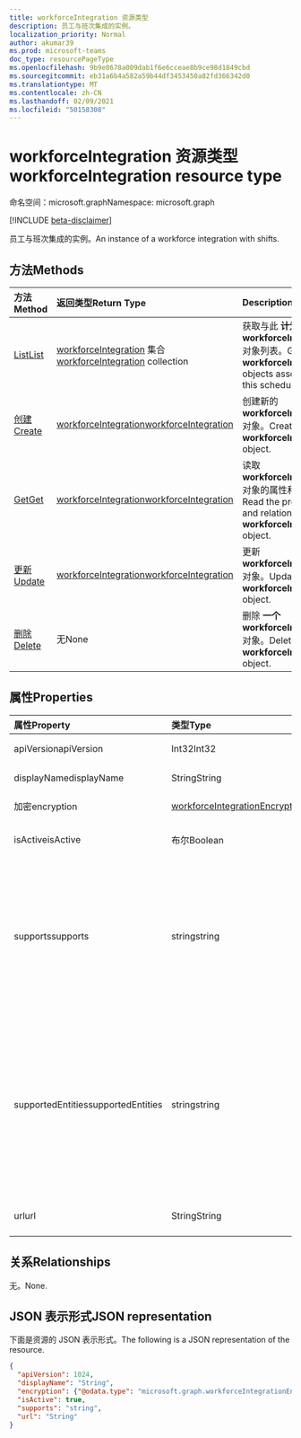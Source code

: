 ```yaml
---
title: workforceIntegration 资源类型
description: 员工与班次集成的实例。
localization_priority: Normal
author: akumar39
ms.prod: microsoft-teams
doc_type: resourcePageType
ms.openlocfilehash: 9b9e8678a009dab1f6e6cceae8b9ce98d1849cbd
ms.sourcegitcommit: eb31a6b4a582a59b44df3453450a82fd366342d0
ms.translationtype: MT
ms.contentlocale: zh-CN
ms.lasthandoff: 02/09/2021
ms.locfileid: "50158308"
---
```

# <a name="workforceintegration-resource-type"></a><span data-ttu-id="84e16-103">workforceIntegration 资源类型</span><span class="sxs-lookup"><span data-stu-id="84e16-103">workforceIntegration resource type</span></span>

<span data-ttu-id="84e16-104">命名空间：microsoft.graph</span><span class="sxs-lookup"><span data-stu-id="84e16-104">Namespace: microsoft.graph</span></span>

[!INCLUDE [beta-disclaimer](../../includes/beta-disclaimer.md)]

<span data-ttu-id="84e16-105">员工与班次集成的实例。</span><span class="sxs-lookup"><span data-stu-id="84e16-105">An instance of a workforce integration with shifts.</span></span>

## <a name="methods"></a><span data-ttu-id="84e16-106">方法</span><span class="sxs-lookup"><span data-stu-id="84e16-106">Methods</span></span>

| <span data-ttu-id="84e16-107">方法</span><span class="sxs-lookup"><span data-stu-id="84e16-107">Method</span></span>       | <span data-ttu-id="84e16-108">返回类型</span><span class="sxs-lookup"><span data-stu-id="84e16-108">Return Type</span></span> | <span data-ttu-id="84e16-109">Description</span><span class="sxs-lookup"><span data-stu-id="84e16-109">Description</span></span> |
|:-------------|:------------|:------------|
| [<span data-ttu-id="84e16-110">List</span><span class="sxs-lookup"><span data-stu-id="84e16-110">List</span></span>](../api/workforceintegration-list.md) | <span data-ttu-id="84e16-111">[workforceIntegration](workforceintegration.md) 集合</span><span class="sxs-lookup"><span data-stu-id="84e16-111">[workforceIntegration](workforceintegration.md) collection</span></span> | <span data-ttu-id="84e16-112">获取与此 **计划关联的 workforceIntegration** 对象列表。</span><span class="sxs-lookup"><span data-stu-id="84e16-112">Get the list of **workforceIntegration** objects associated with this schedule.</span></span>|
| [<span data-ttu-id="84e16-113">创建</span><span class="sxs-lookup"><span data-stu-id="84e16-113">Create</span></span>](../api/workforceintegration-post.md) | [<span data-ttu-id="84e16-114">workforceIntegration</span><span class="sxs-lookup"><span data-stu-id="84e16-114">workforceIntegration</span></span>](workforceintegration.md) | <span data-ttu-id="84e16-115">创建新的 **workforceIntegration** 对象。</span><span class="sxs-lookup"><span data-stu-id="84e16-115">Create a new **workforceIntegration** object.</span></span>|
| [<span data-ttu-id="84e16-116">Get</span><span class="sxs-lookup"><span data-stu-id="84e16-116">Get</span></span>](../api/workforceintegration-get.md) | [<span data-ttu-id="84e16-117">workforceIntegration</span><span class="sxs-lookup"><span data-stu-id="84e16-117">workforceIntegration</span></span>](workforceintegration.md) | <span data-ttu-id="84e16-118">读取 **workforceIntegration** 对象的属性和关系。</span><span class="sxs-lookup"><span data-stu-id="84e16-118">Read the properties and relationships of a **workforceIntegration** object.</span></span> |
| [<span data-ttu-id="84e16-119">更新</span><span class="sxs-lookup"><span data-stu-id="84e16-119">Update</span></span>](../api/workforceintegration-update.md) | [<span data-ttu-id="84e16-120">workforceIntegration</span><span class="sxs-lookup"><span data-stu-id="84e16-120">workforceIntegration</span></span>](workforceintegration.md) | <span data-ttu-id="84e16-121">更新 **workforceIntegration** 对象。</span><span class="sxs-lookup"><span data-stu-id="84e16-121">Update a **workforceIntegration** object.</span></span> |
| [<span data-ttu-id="84e16-122">删除</span><span class="sxs-lookup"><span data-stu-id="84e16-122">Delete</span></span>](../api/workforceintegration-delete.md) | <span data-ttu-id="84e16-123">无</span><span class="sxs-lookup"><span data-stu-id="84e16-123">None</span></span> | <span data-ttu-id="84e16-124">删除 **一个 workforceIntegration** 对象。</span><span class="sxs-lookup"><span data-stu-id="84e16-124">Delete a **workforceIntegration** object.</span></span> |

## <a name="properties"></a><span data-ttu-id="84e16-125">属性</span><span class="sxs-lookup"><span data-stu-id="84e16-125">Properties</span></span>

| <span data-ttu-id="84e16-126">属性</span><span class="sxs-lookup"><span data-stu-id="84e16-126">Property</span></span>     | <span data-ttu-id="84e16-127">类型</span><span class="sxs-lookup"><span data-stu-id="84e16-127">Type</span></span>        | <span data-ttu-id="84e16-128">说明</span><span class="sxs-lookup"><span data-stu-id="84e16-128">Description</span></span> |
|:-------------|:------------|:------------|
|<span data-ttu-id="84e16-129">apiVersion</span><span class="sxs-lookup"><span data-stu-id="84e16-129">apiVersion</span></span>|<span data-ttu-id="84e16-130">Int32</span><span class="sxs-lookup"><span data-stu-id="84e16-130">Int32</span></span>|<span data-ttu-id="84e16-131">用于回叫 URL 的 API 版本。</span><span class="sxs-lookup"><span data-stu-id="84e16-131">API version for the call back URL.</span></span> <span data-ttu-id="84e16-132">从 1 开始。</span><span class="sxs-lookup"><span data-stu-id="84e16-132">Start with 1.</span></span>|
|<span data-ttu-id="84e16-133">displayName</span><span class="sxs-lookup"><span data-stu-id="84e16-133">displayName</span></span>|<span data-ttu-id="84e16-134">String</span><span class="sxs-lookup"><span data-stu-id="84e16-134">String</span></span>|<span data-ttu-id="84e16-135">员工集成的名称。</span><span class="sxs-lookup"><span data-stu-id="84e16-135">Name of the workforce integration.</span></span>|
|<span data-ttu-id="84e16-136">加密</span><span class="sxs-lookup"><span data-stu-id="84e16-136">encryption</span></span>|[<span data-ttu-id="84e16-137">workforceIntegrationEncryption</span><span class="sxs-lookup"><span data-stu-id="84e16-137">workforceIntegrationEncryption</span></span>](workforceintegrationencryption.md)|<span data-ttu-id="84e16-138">员工集成加密资源。</span><span class="sxs-lookup"><span data-stu-id="84e16-138">The workforce integration encryption resource.</span></span>|
|<span data-ttu-id="84e16-139">isActive</span><span class="sxs-lookup"><span data-stu-id="84e16-139">isActive</span></span>|<span data-ttu-id="84e16-140">布尔</span><span class="sxs-lookup"><span data-stu-id="84e16-140">Boolean</span></span>|<span data-ttu-id="84e16-141">指示此员工集成当前是否处于活动状态且可用。</span><span class="sxs-lookup"><span data-stu-id="84e16-141">Indicates whether this workforce integration is currently active and available.</span></span>|
|<span data-ttu-id="84e16-142">supports</span><span class="sxs-lookup"><span data-stu-id="84e16-142">supports</span></span>|<span data-ttu-id="84e16-143">string</span><span class="sxs-lookup"><span data-stu-id="84e16-143">string</span></span>| <span data-ttu-id="84e16-144">同步更改通知支持的 Shifts 实体。</span><span class="sxs-lookup"><span data-stu-id="84e16-144">The Shifts entities supported for synchronous change notifications.</span></span> <span data-ttu-id="84e16-145">Shifts 将调用此处添加的实体上的客户端更改时提供的 URL。</span><span class="sxs-lookup"><span data-stu-id="84e16-145">Shifts will make a call back to the url provided on client changes on those entities added here.</span></span> <span data-ttu-id="84e16-146">默认情况下，更改通知不支持任何实体。</span><span class="sxs-lookup"><span data-stu-id="84e16-146">By default, no entities are supported for change notifications.</span></span> <span data-ttu-id="84e16-147">可能的值是： `none` `shift` ， ， ， `swapRequest` `openshift` ， `openShiftRequest``userShiftPreferences`</span><span class="sxs-lookup"><span data-stu-id="84e16-147">Possible values are: `none`, `shift`, `swapRequest`, `openshift`, `openShiftRequest`, `userShiftPreferences`</span></span>|
|<span data-ttu-id="84e16-148">supportedEntities</span><span class="sxs-lookup"><span data-stu-id="84e16-148">supportedEntities</span></span>|<span data-ttu-id="84e16-149">string</span><span class="sxs-lookup"><span data-stu-id="84e16-149">string</span></span>| <span data-ttu-id="84e16-150">此属性 **将替换** v1.0 中的支持。</span><span class="sxs-lookup"><span data-stu-id="84e16-150">This property will replace **supports** in v1.0.</span></span> <span data-ttu-id="84e16-151">我们建议你使用此属性，而不是 **支持**。</span><span class="sxs-lookup"><span data-stu-id="84e16-151">We recommend that you use this property instead of **supports**.</span></span> <span data-ttu-id="84e16-152">**目前，** 支持属性在 beta 版中仍受支持。</span><span class="sxs-lookup"><span data-stu-id="84e16-152">The **supports** property will still be supported in beta for the time being.</span></span> <span data-ttu-id="84e16-153">可能的值是 `none` `shift` ， ， ， `swapRequest` `openshift` `openShiftRequest` 。 `userShiftPreferences`</span><span class="sxs-lookup"><span data-stu-id="84e16-153">Possible values are `none`, `shift`, `swapRequest`, `openshift`, `openShiftRequest`, `userShiftPreferences`.</span></span> <span data-ttu-id="84e16-154">如果选择多个值，则所有值必须以大写字母开头。</span><span class="sxs-lookup"><span data-stu-id="84e16-154">If selecting more than one value, all values must start with the first letter in uppercase.</span></span>|
|<span data-ttu-id="84e16-155">url</span><span class="sxs-lookup"><span data-stu-id="84e16-155">url</span></span>|<span data-ttu-id="84e16-156">String</span><span class="sxs-lookup"><span data-stu-id="84e16-156">String</span></span>| <span data-ttu-id="84e16-157">来自班次服务的回调的员工集成 URL。</span><span class="sxs-lookup"><span data-stu-id="84e16-157">Workforce Integration URL for callbacks from the Shifts service.</span></span>|

## <a name="relationships"></a><span data-ttu-id="84e16-158">关系</span><span class="sxs-lookup"><span data-stu-id="84e16-158">Relationships</span></span>

<span data-ttu-id="84e16-159">无。</span><span class="sxs-lookup"><span data-stu-id="84e16-159">None.</span></span>

## <a name="json-representation"></a><span data-ttu-id="84e16-160">JSON 表示形式</span><span class="sxs-lookup"><span data-stu-id="84e16-160">JSON representation</span></span>

<span data-ttu-id="84e16-161">下面是资源的 JSON 表示形式。</span><span class="sxs-lookup"><span data-stu-id="84e16-161">The following is a JSON representation of the resource.</span></span>

<!-- {
  "blockType": "resource",
  "optionalProperties": [

  ],
  "@odata.type": "microsoft.graph.workforceIntegration"
}-->

```json
{
  "apiVersion": 1024,
  "displayName": "String",
  "encryption": {"@odata.type": "microsoft.graph.workforceIntegrationEncryption"},
  "isActive": true,
  "supports": "string",
  "url": "String"
}
```

<!-- uuid: 16cd6b66-4b1a-43a1-adaf-3a886856ed98
2019-02-04 14:57:30 UTC -->
<!-- {
  "type": "#page.annotation",
  "description": "workforceIntegration resource",
  "keywords": "",
  "section": "documentation",
  "tocPath": ""
}-->


